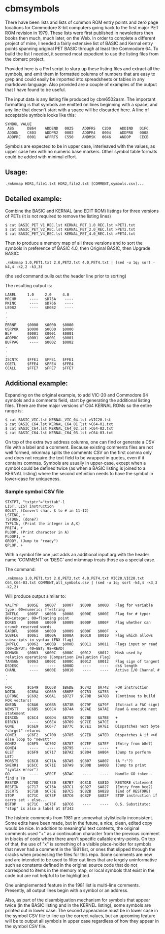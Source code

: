 # cbmsymbols

There have been lists and lists of common ROM entry points and zero page locations for Commodore 8-bit computers going back to the first major PET ROM revision in 1979.  These lists were first published in newsletters then books then much, much later, on the Web.  In order to complete a different project of mine, I needed a fairly extensive list of BASIC and Kernal entry points spanning original PET BASIC through at least the Commodore 64. To build the list I needed, it seemed most expedient to use the listing files from the cbmsrc project.

Provided here is a Perl script to slurp up these listing files and extract all the symbols, and emit them in formatted columns of numbers that are easy to grep and could easily be imported into spreadsheets or tables in any markdown language.  Also provided are a couple of examples of the output that I have found to be useful.

The input data is any listing file produced by cbm6502asm.  The important formatting is that symbols are emitted on lines beginning with a space, and any line that doesn't start with a space will be discarded here.  A line of acceptable symbols looks like this:
```
SYMBOL VALUE
 ABS      DB64    ADDEND   0025    ADDFRS   C2D0    ADDIND   D1FC
 ADDON    C803    ADDPR2   0002    ADDPR4   0004    ADDPR8   0008
 ADDPRC   0001    AFFRTS   C550    ANDMSK   0046    ANDOP    CECB
```

Symbols are expected to be in upper case, interleaved with the values, as upper case hex with no numeric base markers.  Other symbol table formats could be added with minimal effort.

## Usage:

```./mkmmap HDR1,file1.txt HDR2,file2.txt [COMMENT,symbols.csv]...```

## Detailed example:

Combine the BASIC and KERNAL (and EDIT ROM) listings for three versions of PETs (it is not required to remove the listing lines)

```
$ cat BASIC_PET_V1_REC.lst KERNAL_PET_1.0_REC.lst >PET1.txt
$ cat BASIC_PET_V2_REC.lst KERNAL_PET_2.0_REC.lst >PET2.txt
$ cat BASIC_PET_V4_REC.lst KERNAL_PET_4.0_REC.lst >PET4.txt
```

Then to produce a memory map of all three versions and to sort the symbols in preference of BASIC 4.0, then Original BASIC, then Upgrade BASIC:

```
./mkmmap 1.0,PET1.txt 2.0,PET2.txt 4.0,PET4.txt | (sed -u 1q; sort -k4,4 -k2,2 -k3,3)
```

(the sed command pulls out the header line prior to sorting)

The resulting output is:

```
LABEL     1.0     2.0     4.0     
MRCHR      ----   $D75A    ----
PKINC      ----   $D766    ----
LE082      ----   $E082    ----
.
.
.
ERRNF     $0000   $0000   $0000
USRPOK    $0000   $0000   $0000
BLF       $0001   $0001   $0001
ADDPRC    $0001   $0001   $0001
BUFPAG     ----   $0002   $0002
.
.
.
ISCNTC    $FFE1   $FFE1   $FFE1
CGETL     $FFE4   $FFE4   $FFE4
CCALL     $FFE7   $FFE7   $FFE7
```

## Additional example:

Expanding on the original example, to add VIC-20 and Commodore 64 symbols and a comments field, start by generating the additional listing files.  There are three major versions of C64 KERNAL ROMs so the entire range is:

```
$ cat BASIC_VIC.lst KERNAL_VIC_04.lst >VIC20.lst
$ cat BASIC_C64.lst KERNAL_C64_01.lst >C64-01.txt
$ cat BASIC_C64.lst KERNAL_C64_02.lst >C64-02.txt
$ cat BASIC_C64.lst KERNAL_C64_03.lst >C64-03.txt
```

On top of the extra two address columns, one can find or generate a CSV file with a label and a comment.  Because existing comments files are not well formed, mkmmap splits the comments CSV on the first comma only and does not require the text field to be wrapped in quotes, even if it contains commas.  Symbols are usually in upper-case, except when a symbol could be defined twice (as when a BASIC listing is joined to a KERNAL listing) where the second definition needs to have the symbol in lower-case for uniqueness.

### Sample symbol CSV file
```
STXTPT, "txtptr"="txttab"-1
LIST, LIST instruction
GOLST, (Convert char. $ to # in 11-12)
LSTEND, +
TSTDUN, (done?)
TYPLIN, (Print the integer in A,X)
PRIT4, +
PLOOP, (Print character in A)
PLOOP1, +
GRODY, (Jump to "ready")
QPLOP, +
```

With a symbol file one just adds an additional input arg with the header name 'COMMENT' or 'DESC' and mkmmap treats those as a special case.

The command:

```
./mkmmap 1.0,PET1.txt 2.0,PET2.txt 4.0,PET4.txt VIC20,VIC20.txt C64,C64-03.txt COMMENT,all_symbols.csv | (sed -u 1q; sort -k4,4 -k3,3 -k2,2)
```

Will produce output similar to:

```
VALTYP    $005E   $0007   $0007   $000D   $000D   Flag for variable type: 00=numeric; ff=string
INTFLG    $005F   $0008   $0008   $000E   $000E   Flag for # type: 80=integer; 00=floating point
DORES     $0060   $0009   $0009   $000F   $000F   Flag whether can crunch reserved words
GARBFL    $0060   $0009   $0009   $000F   $000F   x
SUBFLG    $0061   $000A   $000A   $0010   $0010   Flag which allows subscripts in syntax (FNX flag)
INPFLG    $0062   $000B   $000B   $0011   $0011   Flags input or read (00=INPUT; 40=GET; 98=READ)
DOMASK    $0063   $000C   $000C   $0012   $0012   Mask used by relation operations (Comparison Evaluation Flag)
TANSGN    $0063   $000C   $000C   $0012   $0012   Flag sign of tangent
DSDESC     ----    ----   $000D    ----    ----   ds$ length
CHANL      ----   $000E   $0010    ----    ----   Active I/O Channel #
.
.
.
FOR       $C649   $C658   $B6DE   $C742   $A742   FOR instruction
NOTOL     $C65A   $C669   $B6EF   $C753   $A753   +
LDFONE    $C692   $C6A1   $B727   $C78B   $A78B   (Continue to build FOR vectors)
ONEON     $C6A6   $C6B5   $B73B   $C79F   $A79F   (Extract a FAC sign)
NEWSTT    $C6B5   $C6C4   $B74A   $C7AE   $A7AE   Read & execute next statement
DIRCON    $C6C4   $C6D4   $B759   $C7BE   $A7BE   +
DIRCN1     ----   $C6E4   $B769   $C7CE   $A7CE   +
GONE      $C6E9   $C6F7   $B77C   $C7E1   $A7E1   Dispatches next byte "chrget" returns
GONE3     $C6F2   $C700   $B785   $C7ED   $A7ED   Dispatches A if <>0 else loop to "newstt"
GONE2     $C6F5   $C702   $B787   $C7EF   $A7EF   (Entry from b8e7)
GONE4      ----    ----   $B795    ----    ----   +
GLET      $C6F9   $C717   $B7A2   $C804   $A804   (Jump to perform LET)
MORSTS    $C6C8   $C71A   $B7A5   $C807   $A807   (A ":"?)
SNERR1    $C6CC   $C71E   $B7A9   $C80B   $A80B   (Jump to print "syntax error")
GO         ----   $FECF   $B7AC    ----    ----   Handle GO token - find a TO
RESTOR    $C70D   $C730   $B7B7   $C81D   $A81D   RESTORE statement
RESFIN    $C717   $C73A   $B7C1   $C827   $A827   (Entry from bce2)
ISCRTS    $C71B   $C73E   $B7C5   $C82B   $A82B   (End of RESTORE)
STOP      $C71C   $C73F   $B7C6   $C82F   $A82F   STOP instruction if carry set - else...
BSTOP     $C71C   $C73F   $B7C6    ----    ----   O.S. Substitute: "stop" is also a label at $f343
```

The historic comments from 1981 are somewhat stylistically inconsistent.  Some edits have been made, but in the future, a nice, clean, edited copy would be nice.  In addition to meaningful text contents, the original comments used "+" as a continuation character from the previous comment in blocks of code where there aren't specific callable entry-points.  On top of that, the use of "x" is something of a visible place-holder for symbols that never had a comment in the 1981 list, or ones that slipped through the cracks when processing the files for this repo.  Some comments are new and are intended to be used to filter out lines that are largely uninformative such as constants defined in the original source code that do not correspond to items in the memory map, or local symbols that exist in the code but are not helpful to be highlighted.

One unimplemented feature in the 1981 list is multi-line comments. Presently, all output lines begin with a symbol or an address.

Also, as part of the disambiguation mechanism for symbols that appear twice (in the BASIC listing and in the KERNEL listing), some symbols are printed out in lower case.  The second appearance must be in lower case in the symbol CSV file to line up the correct values, but an upcoming feature will be to output all symbols in upper case regardless of how they appear in the symbol CSV file.
